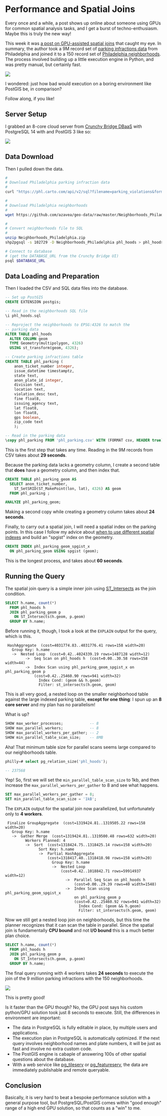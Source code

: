 # Performance and Spatial Joins

Every once and a while, a post shows up online about someone using GPUs for common spatial analysis tasks, and I get a burst of techno-enthusiasm. Maybe this is truly the new way! 

This week it was [a post on GPU-assisted spatial joins](https://medium.com/swlh/how-to-perform-fast-and-powerful-geospatial-data-analysis-with-gpu-48f16a168b10) that caught my eye. In summary, the author took a 9M record set of [parking infractions data](https://www.opendataphilly.org/dataset/parking-violations) from Philadelphia and joined it to a 150 record set of [Philadelphia neighborhoods](https://www.opendataphilly.org/dataset/philadelphia-neighborhoods). The process involved building up a little execution engine in Python, and was pretty manual, but certainly fast.

<img src="img/philly02.jpg" />

I wondered: just how bad would execution on a boring environment like PostGIS be, in comparison?

Follow along, if you like!

## Server Setup

I grabbed an 8-core cloud server from [Crunchy Bridge DBaaS](https://crunchybridge.com) with PostgreSQL 14 with and PostGIS 3 like so:

<img src="img/bridge01.png" />

## Data Download

Then I pulled down the data.

```bash
#
# Download Philadelphia parking infraction data 
#
curl "https://phl.carto.com/api/v2/sql?filename=parking_violations&format=csv&skipfields=cartodb_id,the_geom,the_geom_webmercator&q=SELECT%20*%20FROM%20parking_violations%20WHERE%20issue_datetime%20%3E=%20%272012-01-01%27%20AND%20issue_datetime%20%3C%20%272017-12-31%27" > phl_parking.csv

#
# Download Philadelphia neighborhoods
#
wget https://github.com/azavea/geo-data/raw/master/Neighborhoods_Philadelphia/Neighborhoods_Philadelphia.zip

#
# Convert neighborhoods file to SQL
#
unzip Neighborhoods_Philadelphia.zip
shp2pgsql -s 102729 -D Neighborhoods_Philadelphia phl_hoods > phl_hoods.sql

# Connect to database
# (get the DATABASE_URL from the Crunchy Bridge UI)
psql $DATABASE_URL
```

## Data Loading and Preparation

Then I loaded the CSV and SQL data files into the database.

```sql
-- Set up PostGIS
CREATE EXTENSION postgis;

-- Read in the neighborhoods SQL file
\i phl_hoods.sql

-- Reproject the neighborhoods to EPSG:4326 to match the
-- parking data
ALTER TABLE phl_hoods 
  ALTER COLUMN geom 
  TYPE Geometry(multipolygon, 4326) 
  USING st_transform(geom, 4326);

-- Create parking infractions table
CREATE TABLE phl_parking (
    anon_ticket_number integer,
    issue_datetime timestamptz,
    state text,
    anon_plate_id integer,
    division text,
    location text,
    violation_desc text,
    fine float8,
    issuing_agency text,
    lat float8,
    lon float8,
    gps boolean,
    zip_code text
    );

-- Read in the parking data
\copy phl_parking FROM 'phl_parking.csv' WITH (FORMAT csv, HEADER true);
```

This is the first step that takes any time. Reading in the 9M records from CSV takes about **29 seconds**.

Because the parking data lacks a geometry column, I create a second table that **does** have a geometry column, and then index that.

```sql
CREATE TABLE phl_parking_geom AS
  SELECT anon_ticket_number, 
    ST_SetSRID(ST_MakePoint(lon, lat), 4326) AS geom 
  FROM phl_parking ;

ANALYZE phl_parking_geom;
```

Making a second copy while creating a geometry column takes about **24 seconds**.

Finally, to carry out a spatial join, I will need a spatial index on the parking points. In this case I follow my advice about [when to use different spatial indexes](https://blog.crunchydata.com/blog/the-many-spatial-indexes-of-postgis) and build an "spgist" index on the geometry.

```sql
CREATE INDEX phl_parking_geom_spgist_x 
  ON phl_parking_geom USING spgist (geom);
```

This is the longest process, and takes about **60 seconds**.

## Running the Query

The spatial join query is a simple inner join using [ST_Intersects](https://postgis.net/docs/ST_Intersects.html) as the join condition.

```sql
SELECT h.name, count(*) 
  FROM phl_hoods h
  JOIN phl_parking_geom p
    ON ST_Intersects(h.geom, p.geom)
  GROUP BY h.name;
```

Before running it, though, I took a look at the `EXPLAIN` output for the query, which is this.

```
 HashAggregate  (cost=4031774.83..4031776.41 rows=158 width=20)
   Group Key: h.name
   ->  Nested Loop  (cost=0.42..4024339.19 rows=1487128 width=12)
         ->  Seq Scan on phl_hoods h  (cost=0.00..30.58 rows=158 width=44)
         ->  Index Scan using phl_parking_geom_spgist_x on phl_parking_geom p  
             (cost=0.42..25460.90 rows=941 width=32)
               Index Cond: (geom && h.geom)
               Filter: st_intersects(h.geom, geom)
```

This is all very good, a nested loop on the smaller neighborhood table against the large indexed parking table, **except for one thing**: I spun up an **8 core server** and my plan has no parallelism! 

What is up?

```sql
SHOW max_worker_processes;            -- 8
SHOW max_parallel_workers;            -- 8
SHOW max_parallel_workers_per_gather; -- 2
SHOW min_parallel_table_scan_size;    -- 8MB
```

Aha! That minimum table size for parallel scans seems large compared to our neighborhoods table.

```sql
philly=# select pg_relation_size('phl_hoods'); 

-- 237568
```

Yep! So, first we will set the `min_parallel_table_scan_size` to 1kb, and then increase the `max_parallel_workers_per_gather` to 8 and see what happens.

```sql
SET max_parallel_workers_per_gather = 8;
SET min_parallel_table_scan_size = '1kB';
```

The `EXPLAIN` output for the spatial join now parallelized, but unfortunately only to **4 workers**.

```
 Finalize GroupAggregate  (cost=1319424.81..1319505.22 rows=158 width=20)
   Group Key: h.name
   ->  Gather Merge  (cost=1319424.81..1319500.48 rows=632 width=20)
         Workers Planned: 4
         ->  Sort  (cost=1318424.75..1318425.14 rows=158 width=20)
               Sort Key: h.name
               ->  Partial HashAggregate  
                   (cost=1318417.40..1318418.98 rows=158 width=20)
                     Group Key: h.name
                     ->  Nested Loop  
                         (cost=0.42..1018842.71 rows=59914937 width=12)
                           ->  Parallel Seq Scan on phl_hoods h  
                               (cost=0.00..29.39 rows=40 width=1548)
                           ->  Index Scan using phl_parking_geom_spgist_x 
                               on phl_parking_geom p  
                               (cost=0.42..25460.92 rows=941 width=32)
                                 Index Cond: (geom && h.geom)
                                 Filter: st_intersects(h.geom, geom)
```

Now we still get a nested loop join on neighborhoods, but this time the planner recognizes that it can scan the table in parallel. Since the spatial join is fundamentally **CPU bound** and not **I/O bound** this is a much better plan choice.

```sql
SELECT h.name, count(*) 
  FROM phl_hoods h
  JOIN phl_parking_geom p
    ON ST_Intersects(h.geom, p.geom)
  GROUP BY h.name;
```

The final query running with 4 workers takes **24 seconds** to execute the join of the 9 million parking infractions with the 150 neighborhoods.

<img src="img/philly01.jpg" />

This is pretty good!

Is it faster than the GPU though? No, the GPU post says his custom python/GPU solution took just 8 seconds to execute. Still, the differences in environment are important:

* The data in PostgreSQL is fully editable in place, by multiple users and applications.
* The execution plan in PostgreSQL is automatically optimized. If the next query involves neighborhood names and plate numbers, it will be just as fast and involve no extra custom code.
* The PostGIS engine is cabaple of answering 100s of other spatial questions about the database.
* With a web service like [pg_tileserv](https://github.com/crunchydata/pg_tileserv) or [pg_featureserv](https://github.com/crunchydata/pg_featureserv), the data are immediately publishable and remote queryable.

## Conclusion

Basically, it is very hard to beat a bespoke performance solution with a general purpose tool, but PostgreSQL/PostGIS comes within "good enough" range of a high end GPU solution, so that counts as a "win" to me.



